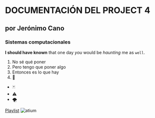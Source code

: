 # DOCUMENTACIÓN DEL PROJECT 4
## por Jerónimo Cano
### Sistemas computacionales

**I should have known** that one day *you* would be *haunting* me as `well`.

1. No sé qué poner 
2. Pero tengo que poner algo
3. Entonces es lo que hay
4. 🏴

- 🃏
- ⚠️
- 🌪️

[Playlist](https://youtube.com/playlist?list=PLpOmkFzwek3rlboDPQMuDx98zZLn-3oqG)
![atium](https://ssl-static.libsyn.com/p/assets/5/c/5/c/5c5cf2e5f5a09997/large.Atium_Allomancy.png.6f221e3016e9c17fce0f686beb00642e.png)
